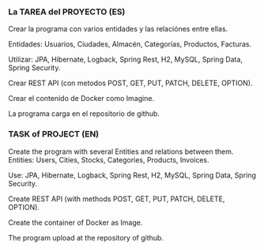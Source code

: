 
### La TAREA del PROYECTO (ES)

Crear la programa con varios entidades y las relaciónes entre ellas.

Entidades: Usuarios, Ciudades, Almacén, Categorías, Productos, Facturas.

Utilizar: JPA, Hibernate, Logback, Spring Rest, H2, MySQL, Spring Data, Spring Security.

Crear REST API (con metodos POST, GET, PUT, PATCH, DELETE, OPTION).

Crear el contenido de Docker como Imagine.

La programa carga en el repositorio de github.


### TASK of PROJECT (EN)

Create the program with several Entities and relations between them.
Entities: Users, Cities, Stocks, Categories, Products, Invoices.

Use: JPA, Hibernate, Logback, Spring Rest, H2, MySQL, Spring Data, Spring Security.

Create REST API (with methods POST, GET, PUT, PATCH, DELETE, OPTION).

Create the container of Docker as Image.

The program upload at the repository of github.


